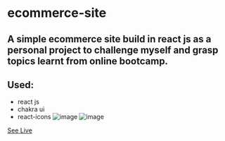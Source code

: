 # ecommerce-site

## A simple ecommerce site build in react js as a personal project to challenge myself and grasp topics learnt from online bootcamp.

## Used:
* react js
* chakra ui
* react-icons
![image](https://user-images.githubusercontent.com/99917058/230975160-ace49385-c681-4057-90e5-cbdadb83a95b.png)
![image](https://user-images.githubusercontent.com/99917058/230975700-2d41f211-30c6-4bfb-9195-df231489a45e.png)

[See Live](https://storeit-ash.netlify.app/)
